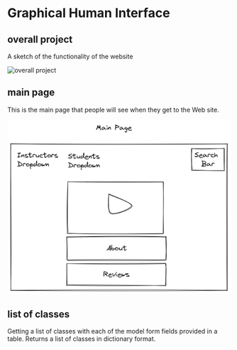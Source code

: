 # Graphical Human Interface

## overall project

A sketch of the functionality of the website

![overall project](wireframes/stretch-goals-excalidraw)

## main page

This is the main page that people will see when they
get to the Web site.

![main page](wireframes/main-page.png)

## list of classes

Getting a list of classes with each of the model form fields
provided in a table. Returns a list of classes in dictionary format.
